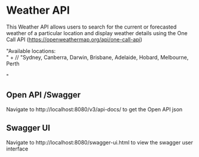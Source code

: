 # Weather API
This Weather API allows users to search for the current or forecasted weather of a particular location and display weather details using the One Call API (https://openweathermap.org/api/one-call-api)

"Available locations:<br>" +
//                "Sydney, Canberra, Darwin, Brisbane, Adelaide, Hobard, Melbourne, Perth<br><br>"

## Open API /Swagger
Navigate to http://localhost:8080/v3/api-docs/ to get the Open API json

## Swagger UI
Navigate to http://localhost:8080/swagger-ui.html to view the swagger user interface